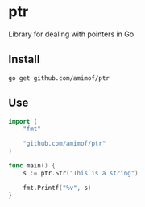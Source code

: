 # ptr

Library for dealing with pointers in Go


## Install

```shell
go get github.com/amimof/ptr
```

## Use

```go
import (
	"fmt"

	"github.com/amimof/ptr"
)

func main() {
	s := ptr.Str("This is a string")

	fmt.Printf("%v", s)
}
```
